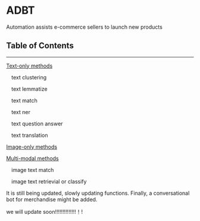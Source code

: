 # ADBT
Automation assists e-commerce sellers to launch new products

## Table of Contents
* * *
[Text-only methods](https://github.com/xcxhy/ADBT/blob/main/Text_only)

&emsp;text clustering

&emsp;text lemmatize

&emsp;text match

&emsp;text ner

&emsp;text question answer

&emsp;text translation

[Image-only methods](https://github.com/xcxhy/ADBT/blob/main/Image_only)

[Multi-modal methods](https://github.com/xcxhy/ADBT/blob/main/Multi_modal)

&emsp;image text match

&emsp;image text retrievial or classify

It is still being updated, slowly updating functions. Finally, a conversational bot for merchandise might be added.

we will update soon!!!!!!!!!!!!!!！!

